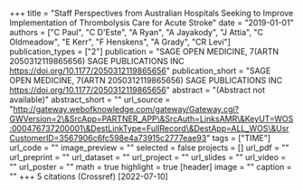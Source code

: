 +++
title = "Staff Perspectives from Australian Hospitals Seeking to Improve Implementation of Thrombolysis Care for Acute Stroke"
date = "2019-01-01"
authors = ["C Paul", "C D'Este", "A Ryan", "A Jayakody", "J Attia", "C Oldmeadow", "E Kerr", "F Henskens", "A Grady", "CR Levi"]
publication_types = ["2"]
publication = "SAGE OPEN MEDICINE, 7(ARTN 2050312119865656) SAGE PUBLICATIONS INC https://doi.org/10.1177/2050312119865656"
publication_short = "SAGE OPEN MEDICINE, 7(ARTN 2050312119865656) SAGE PUBLICATIONS INC https://doi.org/10.1177/2050312119865656"
abstract = "(Abstract not available)"
abstract_short = ""
url_source = "http://gateway.webofknowledge.com/gateway/Gateway.cgi?GWVersion=2\&SrcApp=PARTNER_APP\&SrcAuth=LinksAMR\&KeyUT=WOS:000476737200001\&DestLinkType=FullRecord\&DestApp=ALL_WOS\&UsrCustomerID=3567906c6fc598e4a73915c2777eae93"
tags = ["TIME"]
url_code = ""
image_preview = ""
selected = false
projects = []
url_pdf = ""
url_preprint = ""
url_dataset = ""
url_project = ""
url_slides = ""
url_video = ""
url_poster = ""
math = true
highlight = true
[header]
image = ""
caption = ""
+++
5 citations (Crossref) [2022-07-10]
